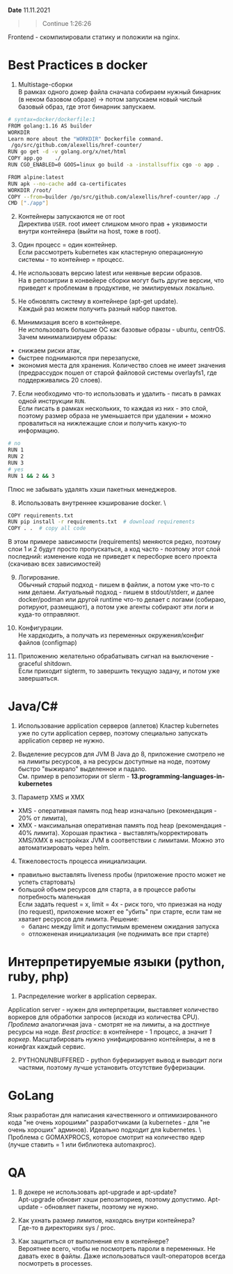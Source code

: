 **Date** 11.11.2021
>> Continue 1:26:26

Frontend - скомпилировали статику и положили на nginx.

# Best Practices в docker

1. Multistage-сборки \
В рамках одного докер файла сначала собираем нужный бинарник (в неком базовом образе) -> потом запускаем новый числый базовый образ, где этот бинарник запускаем. 
```bash
# syntax=docker/dockerfile:1
FROM golang:1.16 AS builder
WORKDIR
Learn more about the "WORKDIR" Dockerfile command.
 /go/src/github.com/alexellis/href-counter/
RUN go get -d -v golang.org/x/net/html  
COPY app.go    ./
RUN CGO_ENABLED=0 GOOS=linux go build -a -installsuffix cgo -o app .

FROM alpine:latest  
RUN apk --no-cache add ca-certificates
WORKDIR /root/
COPY --from=builder /go/src/github.com/alexellis/href-counter/app ./
CMD ["./app"]  
```
2. Контейнеры запускаются не от root \
Директива `USER`. root имеет слишком много прав + уязвимости внутри контейнера (выйти на host, тоже в root). 

3. Один процесс = один контейнер. \
Если рассмотреть kubernetes как кластерную операционную системы - то контейнер = процесс. 

4. Не использовать версию latest или неявные версии образов. \
На в репозитрии в конвейере сборки могут быть другие версии, что приведет к проблемам в продуктиве, не эмилируемых локально.  

5. Не обновлять систему в контейнере (apt-get update). \
Каждый раз можем получить разный набор пакетов. 

6. Минимизация всего в контейнере. \
Не использовать большие ОС как базовые образы - ubuntu, centrOS. \
Зачем минимализируем образы: 
- снижаем риски атак,
- быстрее поднимаются при перезапуске,
- экономия места для хранения.
Количество слоев не имеет значения (предрассудок пошел от старой файловой системы overlayfs1, где поддерживались 20 слоев).

7. Если необходимо что-то использовать и удалить - писать в рамках одной инструкции `RUN`. \
Если писать в рамках нескольких, то каждая из них - это слой, поэтому размер образа не уменьшается при удалении + можно провалиться на нижлежащие слои и получить какую-то информацию. 
``` bash
# no
RUN 1
RUN 2
RUN 3
# yes 
RUN 1 && 2 && 3
```
Плюс не забывать удалять хэши пакетных менеджеров. 

8. Использовать внутреннее кэширование docker. \
```bash
COPY requirements.txt
RUN pip install -r requirements.txt  # download requirements
COPY . .  # copy all code
```
В этом примере зависимости (requirements) меняются редко, поэтому слои 1 и 2 будут просто пропускаться, а код часто - поэтому этот слой последний: изменение кода не приведет к пересборке всего проекта (скачиваю всех зависимостей)

9. Логирование. \
Обычный _старый_ подход - пишем в файлик, а потом уже что-то с ним делаем.
_Актуальный_ подход - пишем в stdout/stderr, и далее docker/podman или другой runtime что-то делает с логами (собираю, ротируют, размещают), а потом уже агенты собирают эти логи и куда-то отправляют.

10. Конфигурации. \
Не хардкодить, а получать из переменных окружения/конфиг файлов (configmap)

11. Приложению желательно обрабатывать сигнал на выключение - graceful shitdown. \
Если приходит sigterm, то завершить текущую задачу, и потом уже завершаться. 

# Java/C#

1. Использование application серверов (аплетов)
Кластер kubernetes уже по сути application сервер, поэтому специально запускать application сервер не нужно.

2. Выделение ресурсов для JVM
В Java до 8, приложение смотрело не на лимиты ресурсов, а на ресурсы доступные на ноде, поэтому быстро "выжирало" выделенное и падало. \
См. пример в репозитории от slerm - __13.programming-languages-in-kubernetes__

3. Параметр XMS и XMX
- XMS - оперативная память под heap изначально (рекомендация - 20% от лимита),
- XMX - максимальная оперативная память под heap (рекомендация - 40% лимита). 
Хорошая практика - выставлять/корректировать XMS/XMX в настройках JVM в соответствии с лимитами. Можно это автоматизировать через helm. 

4. Тяжеловестость процесса инициализации. 
- правильно выставлять liveness пробы (приложение просто может не успеть стартовать)
- большой объем ресурсов для старта, а в процессе работы потребность маленькая \
Если задать request = x, limit = 4x - риск того, что приезжая на ноду (по request), приложение может ее "убить" при старте, если там не хватает ресурсов для лимита. Решение: 
	- баланс между limit и допустимым временем ожидания запуска
	- отложененая инициализация (не поднимать все при старте)

# Интерпретируемые языки (python, ruby, php)

1. Распределение worker в application серверах.

Application server - нужен для интерпретации, выставляет количество воркеров для обработки запросов (исходя из количества CPU). _Проблема_ аналогичная java - смотрят не на лимиты, а на достпнуе ресурсы на ноде. 
*Best practice*: в контейнере - 1 процесс, а значит _1 воркер_. Масштабировать нужно унифицированно контейнеры, а не в конифгах каждый сервис.  

2. PYTHONUNBUFFERED - python буферизирует вывод и выводит логи частями, поэтому лучше установить отсутствие буферизации. 

# GoLang

Язык разработан для написания качественного и оптимизированного кода "не очень хорошими" разработчиками (а kubernetes - для "не очень хороших" админов). Идеально подходит для kubernetes.  \ 
Проблема с GOMAXPROCS, которое смотрит на количество ядер (лучше ставить = 1 или библиотека automaxproc). 

# QA

1. В докере не использовать apt-upgrade и apt-update? \
Apt-upgrade обновит хэши репозиториев, поэтому допустимо. Apt-update - обновляет пакеты, поэтому не нужно.

2. Как ухнать размер лимитов, находясь внутри контейнера? \
Где-то в директориях sys / proc. 
 
3. Как защититься от выполнения env в контейнере? \
Вероятнее всего, чтобы не посмотреть пароли в переменных. Не давать exec в файлы. Даже использоваться vault-операторов всегда посмотреть в processes. 

